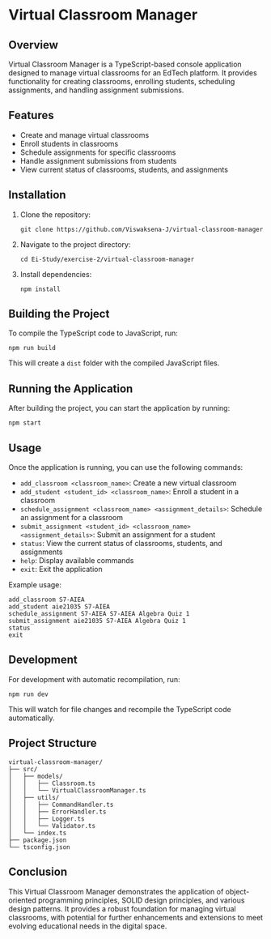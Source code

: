 # Virtual Classroom Manager

## Overview

Virtual Classroom Manager is a TypeScript-based console application designed to manage virtual classrooms for an EdTech platform. It provides functionality for creating classrooms, enrolling students, scheduling assignments, and handling assignment submissions.

## Features

- Create and manage virtual classrooms
- Enroll students in classrooms
- Schedule assignments for specific classrooms
- Handle assignment submissions from students
- View current status of classrooms, students, and assignments

## Installation

1. Clone the repository:
   ```
   git clone https://github.com/Viswaksena-J/virtual-classroom-manager
   ```

2. Navigate to the project directory:
   ```
   cd Ei-Study/exercise-2/virtual-classroom-manager
   ```

3. Install dependencies:
   ```
   npm install
   ```

## Building the Project

To compile the TypeScript code to JavaScript, run:

```
npm run build
```

This will create a `dist` folder with the compiled JavaScript files.

## Running the Application

After building the project, you can start the application by running:

```
npm start
```

## Usage

Once the application is running, you can use the following commands:

- `add_classroom <classroom_name>`: Create a new virtual classroom
- `add_student <student_id> <classroom_name>`: Enroll a student in a classroom
- `schedule_assignment <classroom_name> <assignment_details>`: Schedule an assignment for a classroom
- `submit_assignment <student_id> <classroom_name> <assignment_details>`: Submit an assignment for a student
- `status`: View the current status of classrooms, students, and assignments
- `help`: Display available commands
- `exit`: Exit the application

Example usage:

```
add_classroom S7-AIEA
add_student aie21035 S7-AIEA
schedule_assignment S7-AIEA S7-AIEA Algebra Quiz 1
submit_assignment aie21035 S7-AIEA Algebra Quiz 1
status
exit
```

## Development

For development with automatic recompilation, run:

```
npm run dev
```

This will watch for file changes and recompile the TypeScript code automatically.

## Project Structure

```
virtual-classroom-manager/
├── src/
│   ├── models/
│   │   ├── Classroom.ts
│   │   └── VirtualClassroomManager.ts
│   ├── utils/
│   │   ├── CommandHandler.ts
│   │   ├── ErrorHandler.ts
│   │   ├── Logger.ts
│   │   └── Validator.ts
│   └── index.ts
├── package.json
└── tsconfig.json
```

## Conclusion

This Virtual Classroom Manager demonstrates the application of object-oriented programming principles, SOLID design principles, and various design patterns. It provides a robust foundation for managing virtual classrooms, with potential for further enhancements and extensions to meet evolving educational needs in the digital space.
